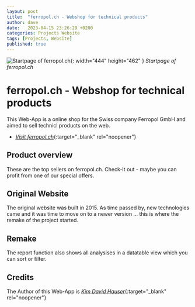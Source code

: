 ```yaml
---
layout: post
title:  "ferropol.ch - Webshop for technical products"
author: dave
date:   2023-04-15 23:26:29 +0200
categories: Projects Website
tags: [Projects, Website]
published: true
---
```


![Startpage of ferropol.ch](../../assets/img/projects/ferropol.ch/ferropol.ch-old-landing-page-2023-04-15-02.png){: width="444" height="462" }
_Startpage of ferropol.ch_

# ferropol.ch - Webshop for technical products
This Web-App is a online shop for the Swiss company Ferropol GmbH and aimed to sell technicl products on the web.
- [_Visit ferropol.ch_](https://ferropol.ch){:target="_blank" rel="noopener"}

## Product overview
These are the top sellers on ferropol.ch. Check-It out - maybe you can profit from one of our special offers.

## Original Website
The original website was built in 2015. As time passed by, new technologies came and it was time to move on to a newer version ... this is where the remake of the project started.

## Remake
The report function also shows all analysises in a datatable view which you can sort or filter.

## Credits
The Author of this Web-App is [_Kim David Hauser_](https://kimhauser.ch){:target="_blank" rel="noopener"}